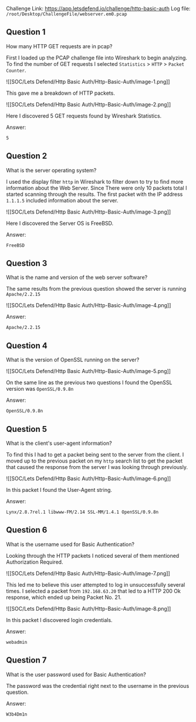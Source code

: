 Challenge Link: https://app.letsdefend.io/challenge/http-basic-auth
Log file: `/root/Desktop/ChallengeFile/webserver.em0.pcap`

## Question 1
How many HTTP GET requests are in pcap?

First I loaded up the PCAP challenge file into Wireshark to begin analyzing. To find the number of GET requests I selected `Statistics` > `HTTP` > `Packet Counter`.

![[SOC/Lets Defend/Http Basic Auth/Http-Basic-Auth/image-1.png]]

This gave me a breakdown of HTTP packets.

![[SOC/Lets Defend/Http Basic Auth/Http-Basic-Auth/image-2.png]]

Here I discovered 5 GET requests found by Wireshark Statistics.

Answer:

`5`

## Question 2
What is the server operating system?

I used the display filter `http` in Wireshark to filter down to try to find more information about the Web Server. Since There were only 10 packets total I started scanning through the results. The first packet with the IP address `1.1.1.5` included information about the server.


![[SOC/Lets Defend/Http Basic Auth/Http-Basic-Auth/image-3.png]]

Here I discovered the Server OS is FreeBSD.

Answer:

`FreeBSD`

## Question 3
What is the name and version of the web server software?

The same results from the previous question showed the server is running `Apache/2.2.15`

![[SOC/Lets Defend/Http Basic Auth/Http-Basic-Auth/image-4.png]]

Answer:

`Apache/2.2.15`

## Question 4
What is the version of OpenSSL running on the server?

![[SOC/Lets Defend/Http Basic Auth/Http-Basic-Auth/image-5.png]]

On the same line as the previous two questions I found the OpenSSL version was `OpenSSL/0.9.8n`

Answer:

`OpenSSL/0.9.8n`
## Question 5
What is the client's user-agent information?

To find this I had to get a packet being sent to the server from the client. I moved up to the previous packet on my `http` search list to get the packet that caused the response from the server I was looking through previously.

![[SOC/Lets Defend/Http Basic Auth/Http-Basic-Auth/image-6.png]]

In this packet I found the User-Agent string.

Answer:

`Lynx/2.8.7rel.1 libwww-FM/2.14 SSL-MM/1.4.1 OpenSSL/0.9.8n`

## Question 6
What is the username used for Basic Authentication?

Looking through the HTTP packets I noticed several of them mentioned Authorization Required.

![[SOC/Lets Defend/Http Basic Auth/Http-Basic-Auth/image-7.png]]

This led me to believe this user attempted to log in unsuccessfully several times. I selected a packet from `192.168.63.20` that led to a HTTP 200 Ok response, which ended up being Packet No. 21. 

![[SOC/Lets Defend/Http Basic Auth/Http-Basic-Auth/image-8.png]]

In this packet I discovered login credentials.

Answer:

`webadmin`

## Question 7
What is the user password used for Basic Authentication?

The password was the credential right next to the username in the previous question.

Answer:

`W3b4Dm1n`